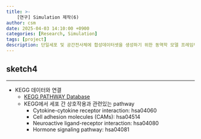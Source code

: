 ```yaml
---
title: >-
    [연구] Simulation 제작(6)
author: csm
date: 2025-04-03 14:10:00 +0900
categories: [Research, Simulation]
tags: [project]
description: 단일세포 및 공간전사체에 합성데이터셋을 생성하기 위한 동역학 모델 프레임워크
---
```


## sketch4
---

- KEGG 데이터와 연결
    - [KEGG PATHWAY Database](https://www.kegg.jp/kegg/pathway.html)
    - KEGG에서 세포 간 상호작용과 관련있는 pathway
        - Cytokine-cytokine receptor interaction: hsa04060
        - Cell adhesion molecules (CAMs): hsa04514
        - Neuroactive ligand-receptor interaction: hsa04080
        - Hormone signaling pathway: hsa04081

<script src="https://gist.github.com/choisunmi00/7012b223205a8ab224ed4cd36807dc02.js"></script>
